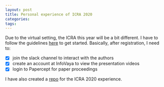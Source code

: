 ```yaml
---
layout: post
title: Personal experience of ICRA 2020
categories:
tags:
---
```


Due to the virtual setting, the ICRA this year will be a bit different. I have to follow the guidelines [here](https://www.icra2020.org/program/practical-information) to get started. Basically, after registration, I need to:

- [x] join the slack channel to interact with the authors
- [x] create an account at InfoVaya to view the presentation videos
- [x] login to Papercept for paper proceedings

I have also created a [repo](https://github.com/moshanATucsd/ICRA-2020-notes) for the ICRA 2020 experience.
